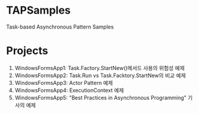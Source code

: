 # TAPSamples
Task-based Asynchronous Pattern Samples

# Projects #
1.  WindowsFormsApp1: Task.Factory.StartNew()메서드 사용의 위험성 예제
2.	WindowsFormsApp2: Task.Run vs Task.Facktory.StartNew의 비교 예제
3.	WindowsFormsApp3: Actor Pattern 예제
4.	WindowsFormsApp4: ExecutionContext 예제
5.	WindowsFormsApp5: "Best Practices in Asynchronous Programming" 기사의 예제
